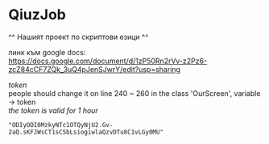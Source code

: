 # QiuzJob
^^ Нашият проект по скриптови езици ^^

линк към google docs:  
https://docs.google.com/document/d/1zP50Rn2rVv-z2Pz6-zcZ84cCF7ZQk_3uQ4pJenSJwrY/edit?usp=sharing


*token*  
people should change it on line 240 ~ 260 in the class 'OurScreen', variable -> token  
*the token is valid for 1 hour*  
~~~~~~~~~~~~~~~~~~~~~~~~~~~~
"ODIyODI0MzkyNTc1OTQyNjU2.Gv-2aQ.sKFJWsCT1sCSbLsiogiwlaQzvDTu8C1vLGy0MU"

